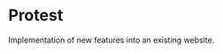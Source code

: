 <!--
  slug: protest
  type: fortpolio
  categories: JavaScript, HTML/CSS
  tags: CSS, JavaScript, Wordpress
  clients: Build In Amsterdam
  collaboration: 
  prizes: 
  images: 
  inCv: false
  inPortfolio: false
  dateFrom: 2014-09-19
  dateTo: 2014-09-26
-->

# Protest

<p>Implementation of new features into an existing website.</p>
